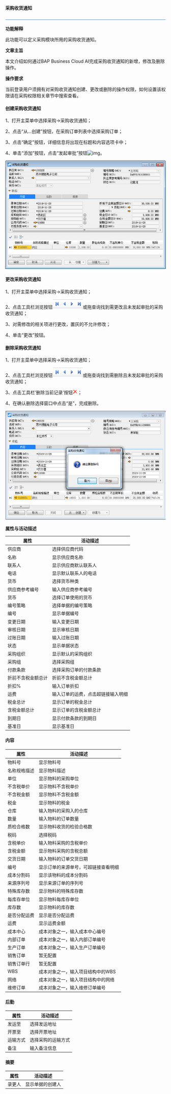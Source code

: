 **采购收货通知**

![img](图片/横线.png)

**功能解释**

此功能可以定义采购模块所用的采购收货通知。

**文章主旨**

本文介绍如何通过BAP Business Cloud AI完成采购收货通知的新增，修改及删除操作。

**操作要求**

当前登录用户须拥有对采购收货通知创建、更改或删除的操作权限，如何设置该权限请在采购权限相关章节中搜索查看。

#### 创建采购收货通知

1、打开主菜单中选择采购->采购收货通知；

2、点击“从...创建”按钮，在采购订单列表中选择采购订单；

3、点击“确定”按钮，详细信息将出现在标题和内容选项卡中；

4、单击“添加”按钮，点击“发起审批”按钮![img](图片/发起审批.png)。

![image-20191128165415645](图片/采购收货通知1.png)

#### 更改采购收货通知

1、打开主菜单中选择采购->采购收货通知；

2、点击工具栏浏览按钮![img](图片/查找按钮.png)或拖查询找到需更改且未发起审批的采购收货通知；

3、对需修改的相关项进行更改，置灰的不允许修改；

4、单击“更改”按钮。

#### 删除采购收货通知

1、打开主菜单中选择采购->采购收货通知；

2、点击工具栏浏览按钮![img](图片/查找按钮.png)或拖查询找到需删除且未发起审批的采购收货通知；

3、点击工具栏‘删除当前记录’按钮![img](图片/删除.png)；

4、在确认删除选择窗口中点击“是”，完成删除。

![image-20191128165159952](图片/采购收货通知2.png)

**属性与活动描述**

| 属性               | 活动描述                           |
| ------------------ | ---------------------------------- |
| 供应商             | 选择供应商代码                     |
| 名称               | 显示供应商名称                     |
| 联系人             | 显示供应商默认联系人               |
| 电话               | 显示默认联系人的电话               |
| 货币               | 选择货币种类                       |
| 供应商参考编号     | 输入供应商参考编号                 |
| 货币               | 选择订单使用的货币                 |
| 编号策略           | 选择单据的编号策略                 |
| 编号               | 显示单据编号                       |
| 变更日期           | 输入变更日期                       |
| 审核日期           | 显示审核日期                       |
| 过账日期           | 输入过账日期                       |
| 状态               | 显示单据状态                       |
| 采购组织           | 显示默认的采购组织                 |
| 采购组             | 选择采购组                         |
| 付款条款           | 选择采购订单的付款条款             |
| 折前不含税金额总计 | 折前不含税金额总计                 |
| 折扣%              | 输入订单折扣                       |
| 运费               | 输入订单的运费，点击超链接输入明细 |
| 税金总计           | 显示订单的税金总计                 |
| 含税金额总计       | 显示订单的含税金额总计             |
| 到期日             | 显示付款条款的到期日               |
| 基准日             | 显示基准日                         |

#### 内容

| 属性         | 活动描述                             |
| ------------ | ------------------------------------ |
| 物料号       | 显示物料号                           |
| 名称规格描述 | 显示物料描述                         |
| 单位         | 显示物料的采购单位                   |
| 不含税单价   | 显示物料不含税单价                   |
| 不含税金额   | 显示物料不含税金额                   |
| 税金         | 显示物料的税金                       |
| 仓库         | 输入物料的采购入的仓库               |
| 数量         | 输入物料的订单数量                   |
| 质检合格数   | 显示物料收货的检验合格数             |
| 税码         | 选择税码                             |
| 含税单价     | 输入物料采购的含税单价               |
| 含税金额     | 显示物料采购的含税总额               |
| 交货日期     | 输入物料的订单交货日期               |
| 编号         | 显示订单的来源单号，可超链接查看明细 |
| 成本分割码   | 显示该物料的成本分割码               |
| 来源序列号   | 显示来源订单的序列号                 |
| 特殊库存数   | 显示物料的特殊库存数                 |
| 每库存单位   | 显示物料每库存单位                   |
| 库存数       | 显示物料的库存数                     |
| 是否分配运费 | 显示是否分配运费                     |
| 运费         | 显示运费金额                         |
| 成本中心     | 成本对象之一，输入成本中心编号       |
| 内部订单     | 成本对象之一，输入内部订单编号       |
| 生产订单     | 成本对象之一，输入生产订单编号       |
| 销售订单     | 暂无配置                             |
| 销售订单行   | 暂无配置                             |
| WBS          | 成本对象之一，输入项目结构中的WBS    |
| 网络         | 成本对象之一，输入项目结构中的网络   |
| 维修订单     | 成本对象之一，输入维修订单编号       |

#### 后勤

| 属性     | 活动描述           |
| -------- | ------------------ |
| 发运至   | 选择发运地址       |
| 开票至   | 选择开票地址       |
| 运输方式 | 选择采购的运输方式 |
| 备注     | 输入备注信息       |

#### 摘要

| 属性   | 活动描述         |
| ------ | ---------------- |
| 录更人 | 显示单据的创建人 |


